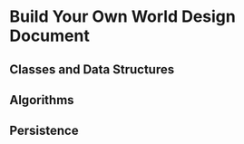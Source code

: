 # Build Your Own World Design Document



## Classes and Data Structures

## Algorithms

## Persistence
